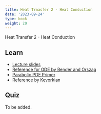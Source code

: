 ```yaml
---
title: Heat Trnasfer 2 - Heat Conduction
date: '2023-09-24'
type: book
weight: 20
---
```


Heat Transfer 2 - Heat Conduction

<!--more-->

<!-- {{< icon name="clock" pack="fas" >}} 1-2 hours per week, for 8 weeks -->

## Learn

- [Lecture slides](/uploads/geodynamics/HeatTransfer-HeatConduction.pdf)
- [Reference for ODE by Bender and Orszag](/uploads/geodynamics/HeatTransfer-BenderOrszag.pdf)
- [Parabolic PDE Primer](/uploads/geodynamics/HeatTransfer-PDEPrimer.pdf)
- [Reference by Kevorkian](/uploads/geodynamics/HeatTransfer-Kevorkian.pdf)
<!-- {{< youtube rfscVS0vtbw >}} -->

## Quiz

To be added.
<!-- {{< spoiler text="What is the difference between lists and tuples?" >}}
Lists

- Lists are mutable - they can be changed
- Slower than tuples
- Syntax: `a_list = [1, 2.0, 'Hello world']`

Tuples

- Tuples are immutable - they can't be changed
- Tuples are faster than lists
- Syntax: `a_tuple = (1, 2.0, 'Hello world')`
  {{< /spoiler >}}

{{< spoiler text="Is Python case-sensitive?" >}}
Yes
{{< /spoiler >}} -->
